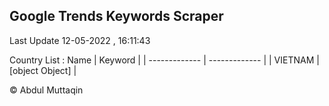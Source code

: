 

## Google Trends Keywords Scraper 
 
Last Update 12-05-2022 , 16:11:43

Country List :
 Name  | Keyword |
| ------------- | ------------- |
| VIETNAM | [object Object] |



© Abdul Muttaqin 
